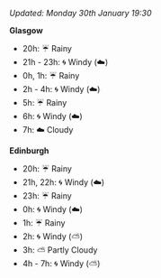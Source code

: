 *Updated: Monday 30th January 19:30*

**Glasgow**

* 20h: :umbrella: Rainy
* 21h - 23h: :cyclone: Windy (:cloud:)
* 0h, 1h: :umbrella: Rainy
* 2h - 4h: :cyclone: Windy (:cloud:)
* 5h: :umbrella: Rainy
* 6h: :cyclone: Windy (:cloud:)
* 7h: :cloud: Cloudy

**Edinburgh**

* 20h: :umbrella: Rainy
* 21h, 22h: :cyclone: Windy (:cloud:)
* 23h: :umbrella: Rainy
* 0h: :cyclone: Windy (:cloud:)
* 1h: :umbrella: Rainy
* 2h: :cyclone: Windy (:partly_sunny:)
* 3h: :partly_sunny: Partly Cloudy
* 4h - 7h: :cyclone: Windy (:partly_sunny:)
